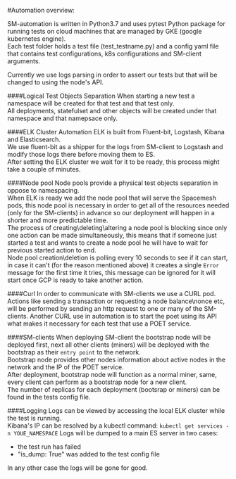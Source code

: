 #Automation overview:

SM-automation is written in Python3.7 and uses pytest Python package for running tests on cloud machines that are managed by GKE (google kubernetes engine).\
Each test folder holds a test file (test_testname.py) and a config yaml file that contains test configurations, k8s configurations and SM-client arguments.

Currently we use logs parsing in order to assert our tests but that will be changed to using the node's API.

####Logical Test Objects Separation
When starting a new test a namespace will be created for that test and that test only.\
All deployments, statefulset and other objects will be created under that namespace and that namepsace only.

####ELK Cluster
Automation ELK is built from Fluent-bit, Logstash, Kibana and Elasticsearch.\
We use fluent-bit as a shipper for the logs from SM-client to Logstash and modify those logs there before moving them to ES.\
After setting the ELK cluster we wait for it to be ready, this process might take a couple of minutes.

####Node pool
Node pools provide a physical test objects separation in oppose to namespacing.\
When ELK is ready we add the node pool that will serve the Spacemesh pods, this node pool is necessary in order to get all of the resources needed (only for the SM-clients) in advance so our deployment will happen in a shorter and more predictable time.\
The process of creating\deleting\altering a node pool is blocking since only one action can be made simultaneously, this means that if someone just started a test and wants to create a node pool he will have to wait for previous started action to end.\
Node pool creation\deletion is polling every 10 seconds to see if it can start, in case it can't (for the reason mentioned above) it creates a single `Error` message for the first time it tries, this message can be ignored for it will start once GCP is ready to take another action.

####Curl
In order to communicate with SM-clients we use a CURL pod.\
Actions like sending a transaction or requesting a node balance\nonce etc, will be performed by sending an http request to one or many of the SM-clients.
Another CURL use in automation is to start the poet using its API what makes it necessary for each test that use a POET service.

####SM-clients
When deploying SM-client the bootstrap node will be deployed first, next all other clients (miners) will be deployed with the bootstrap as their `entry point` to the network.\
Bootstrap node provides other nodes information about active nodes in the network and the IP of the POET service.\
After deployment, bootstrap node will function as a normal miner, same, every client can perform as a bootstrap node for a new client.\
The number of replicas for each deployment (bootsrap or miners) can be found in the tests config file.

####Logging
Logs can be viewed by accessing the local ELK cluster while the test is running.\
Kibana's IP can be resolved by a kubectl command: `kubectl get services -n YOUE_NAMESPACE`
Logs will be dumped to a main ES server in two cases:
* the test run has failed
* "is_dump: True" was added to the test config file

In any other case the logs will be gone for good.
